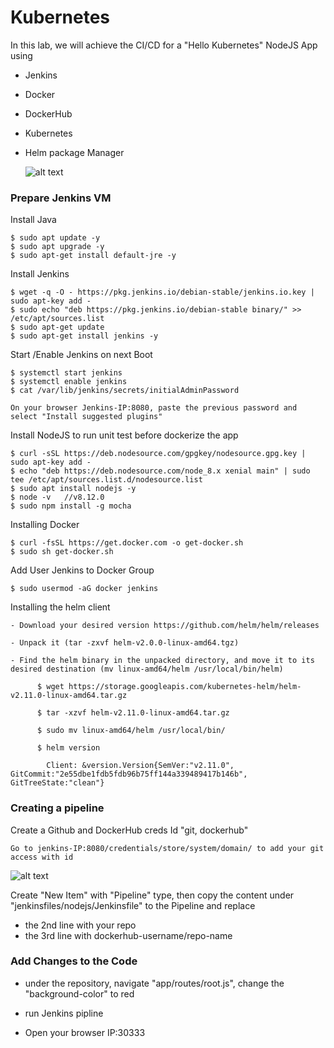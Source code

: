 # Kubernetes

In this lab, we will achieve the CI/CD for a "Hello Kubernetes" NodeJS App using

  - Jenkins
  - Docker
  - DockerHub
  - Kubernetes
  - Helm package Manager

    ![alt text](img/Arch.jpg "Pipeline")



### Prepare Jenkins VM

  Install Java

    $ sudo apt update -y
    $ sudo apt upgrade -y
    $ sudo apt-get install default-jre -y

  Install Jenkins

    $ wget -q -O - https://pkg.jenkins.io/debian-stable/jenkins.io.key | sudo apt-key add -
    $ sudo echo "deb https://pkg.jenkins.io/debian-stable binary/" >> /etc/apt/sources.list
    $ sudo apt-get update
    $ sudo apt-get install jenkins -y

  Start /Enable Jenkins on next Boot

    $ systemctl start jenkins
    $ systemctl enable jenkins
    $ cat /var/lib/jenkins/secrets/initialAdminPassword

    On your browser Jenkins-IP:8080, paste the previous password and select "Install suggested plugins"

  Install NodeJS to run unit test before dockerize the app

    $ curl -sSL https://deb.nodesource.com/gpgkey/nodesource.gpg.key | sudo apt-key add -
    $ echo "deb https://deb.nodesource.com/node_8.x xenial main" | sudo tee /etc/apt/sources.list.d/nodesource.list
    $ sudo apt install nodejs -y
    $ node -v   //v8.12.0
    $ sudo npm install -g mocha

  Installing Docker  

    $ curl -fsSL https://get.docker.com -o get-docker.sh
    $ sudo sh get-docker.sh

  Add User Jenkins to Docker Group

    $ sudo usermod -aG docker jenkins

  Installing the helm client

    - Download your desired version https://github.com/helm/helm/releases

    - Unpack it (tar -zxvf helm-v2.0.0-linux-amd64.tgz)

    - Find the helm binary in the unpacked directory, and move it to its desired destination (mv linux-amd64/helm /usr/local/bin/helm)

          $ wget https://storage.googleapis.com/kubernetes-helm/helm-v2.11.0-linux-amd64.tar.gz

          $ tar -xzvf helm-v2.11.0-linux-amd64.tar.gz

          $ sudo mv linux-amd64/helm /usr/local/bin/

          $ helm version

            Client: &version.Version{SemVer:"v2.11.0", GitCommit:"2e55dbe1fdb5fdb96b75ff144a339489417b146b", GitTreeState:"clean"}






### Creating a pipeline

  Create a Github and DockerHub creds Id "git, dockerhub"

    Go to jenkins-IP:8080/credentials/store/system/domain/ to add your git access with id

  ![alt text](img/01-weekly-jenkins.png "Github Creds")

  Create "New Item" with "Pipeline" type, then copy the content under "jenkinsfiles/nodejs/Jenkinsfile" to the Pipeline and replace
  - the 2nd line with your repo
  - the 3rd line with dockerhub-username/repo-name
### Add Changes to the Code

  - under the repository, navigate "app/routes/root.js", change the "background-color" to red

  - run Jenkins pipline

  - Open your browser IP:30333
